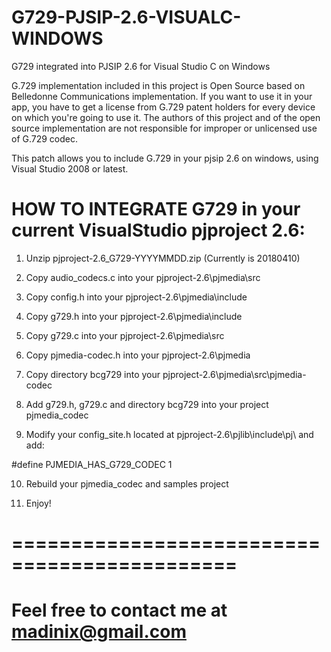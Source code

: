 # G729-PJSIP-2.6-VISUALC-WINDOWS
G729 integrated into PJSIP 2.6 for Visual Studio C on Windows


G.729 implementation included in this project is Open Source based on Belledonne Communications implementation. If you want to use it in your app, you have to get a license from G.729 patent holders for every device on which you're going to use it. The authors of this project and of the open source implementation are not responsible for improper or unlicensed use of G.729 codec.

This patch allows you to include G.729 in your pjsip 2.6 on windows, using Visual Studio 2008 or latest.

# HOW TO INTEGRATE G729 in your current VisualStudio pjproject 2.6:

1. Unzip pjproject-2.6_G729-YYYYMMDD.zip (Currently is 20180410)

2. Copy audio_codecs.c into your pjproject-2.6\pjmedia\src

3. Copy config.h into your pjproject-2.6\pjmedia\include

4. Copy g729.h into your pjproject-2.6\pjmedia\include

5. Copy g729.c into your pjproject-2.6\pjmedia\src

6. Copy pjmedia-codec.h into your pjproject-2.6\pjmedia

7. Copy directory bcg729 into your pjproject-2.6\pjmedia\src\pjmedia-codec

8. Add g729.h, g729.c and directory bcg729 into your project pjmedia_codec

9. Modify your config_site.h located at pjproject-2.6\pjlib\include\pj\ and add:

#define PJMEDIA_HAS_G729_CODEC    1


10. Rebuild your pjmedia_codec and samples project

11. Enjoy!



# =============================================
# Feel free to contact me at madinix@gmail.com
